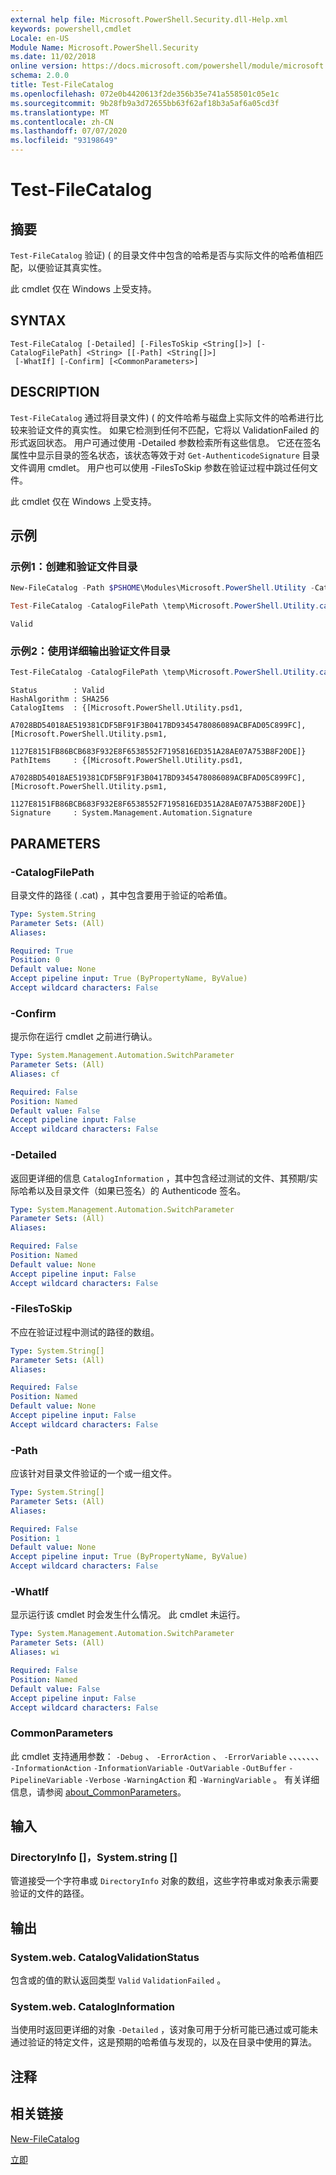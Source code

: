 ```yaml
---
external help file: Microsoft.PowerShell.Security.dll-Help.xml
keywords: powershell,cmdlet
Locale: en-US
Module Name: Microsoft.PowerShell.Security
ms.date: 11/02/2018
online version: https://docs.microsoft.com/powershell/module/microsoft.powershell.security/test-filecatalog?view=powershell-6&WT.mc_id=ps-gethelp
schema: 2.0.0
title: Test-FileCatalog
ms.openlocfilehash: 072e0b4420613f2de356b35e741a558501c05e1c
ms.sourcegitcommit: 9b28fb9a3d72655bb63f62af18b3a5af6a05cd3f
ms.translationtype: MT
ms.contentlocale: zh-CN
ms.lasthandoff: 07/07/2020
ms.locfileid: "93198649"
---
```

# Test-FileCatalog

## 摘要
`Test-FileCatalog` 验证)  ( 的目录文件中包含的哈希是否与实际文件的哈希值相匹配，以便验证其真实性。

此 cmdlet 仅在 Windows 上受支持。

## SYNTAX

```
Test-FileCatalog [-Detailed] [-FilesToSkip <String[]>] [-CatalogFilePath] <String> [[-Path] <String[]>]
 [-WhatIf] [-Confirm] [<CommonParameters>]
```

## DESCRIPTION

`Test-FileCatalog` 通过将目录文件)  ( 的文件哈希与磁盘上实际文件的哈希进行比较来验证文件的真实性。
如果它检测到任何不匹配，它将以 ValidationFailed 的形式返回状态。 用户可通过使用 -Detailed 参数检索所有这些信息。
它还在签名属性中显示目录的签名状态，该状态等效于对 `Get-AuthenticodeSignature` 目录文件调用 cmdlet。
用户也可以使用 -FilesToSkip 参数在验证过程中跳过任何文件。

此 cmdlet 仅在 Windows 上受支持。

## 示例

### 示例1：创建和验证文件目录

```powershell
New-FileCatalog -Path $PSHOME\Modules\Microsoft.PowerShell.Utility -CatalogFilePath \temp\Microsoft.PowerShell.Utility.cat -CatalogVersion 2.0

Test-FileCatalog -CatalogFilePath \temp\Microsoft.PowerShell.Utility.cat -Path "$PSHome\Modules\Microsoft.PowerShell.Utility\"
```

```Output
Valid
```

### 示例2：使用详细输出验证文件目录

```powershell
Test-FileCatalog -CatalogFilePath \temp\Microsoft.PowerShell.Utility.cat -Path "$PSHome\Modules\Microsoft.PowerShell.Utility\"
```

```Output
Status        : Valid
HashAlgorithm : SHA256
CatalogItems  : {[Microsoft.PowerShell.Utility.psd1,
                A7028BD54018AE519381CDF5BF91F3B0417BD9345478086089ACBFAD05C899FC], [Microsoft.PowerShell.Utility.psm1,
                1127E8151FB86BCB683F932E8F6538552F7195816ED351A28AE07A753B8F20DE]}
PathItems     : {[Microsoft.PowerShell.Utility.psd1,
                A7028BD54018AE519381CDF5BF91F3B0417BD9345478086089ACBFAD05C899FC], [Microsoft.PowerShell.Utility.psm1,
                1127E8151FB86BCB683F932E8F6538552F7195816ED351A28AE07A753B8F20DE]}
Signature     : System.Management.Automation.Signature
```

## PARAMETERS

### -CatalogFilePath

目录文件的路径 ( .cat) ，其中包含要用于验证的哈希值。

```yaml
Type: System.String
Parameter Sets: (All)
Aliases:

Required: True
Position: 0
Default value: None
Accept pipeline input: True (ByPropertyName, ByValue)
Accept wildcard characters: False
```

### -Confirm

提示你在运行 cmdlet 之前进行确认。

```yaml
Type: System.Management.Automation.SwitchParameter
Parameter Sets: (All)
Aliases: cf

Required: False
Position: Named
Default value: False
Accept pipeline input: False
Accept wildcard characters: False
```

### -Detailed

返回更详细的信息 `CatalogInformation` ，其中包含经过测试的文件、其预期/实际哈希以及目录文件（如果已签名）的 Authenticode 签名。

```yaml
Type: System.Management.Automation.SwitchParameter
Parameter Sets: (All)
Aliases:

Required: False
Position: Named
Default value: None
Accept pipeline input: False
Accept wildcard characters: False
```

### -FilesToSkip

不应在验证过程中测试的路径的数组。

```yaml
Type: System.String[]
Parameter Sets: (All)
Aliases:

Required: False
Position: Named
Default value: None
Accept pipeline input: False
Accept wildcard characters: False
```

### -Path

应该针对目录文件验证的一个或一组文件。

```yaml
Type: System.String[]
Parameter Sets: (All)
Aliases:

Required: False
Position: 1
Default value: None
Accept pipeline input: True (ByPropertyName, ByValue)
Accept wildcard characters: False
```

### -WhatIf

显示运行该 cmdlet 时会发生什么情况。
此 cmdlet 未运行。

```yaml
Type: System.Management.Automation.SwitchParameter
Parameter Sets: (All)
Aliases: wi

Required: False
Position: Named
Default value: False
Accept pipeline input: False
Accept wildcard characters: False
```

### CommonParameters

此 cmdlet 支持通用参数： `-Debug` 、 `-ErrorAction` 、 `-ErrorVariable` 、、、、、、、 `-InformationAction` `-InformationVariable` `-OutVariable` `-OutBuffer` `-PipelineVariable` `-Verbose` `-WarningAction` 和 `-WarningVariable` 。 有关详细信息，请参阅 [about_CommonParameters](../Microsoft.PowerShell.Core/About/about_CommonParameters.md)。

## 输入

### DirectoryInfo []，System.string []

管道接受一个字符串或 `DirectoryInfo` 对象的数组，这些字符串或对象表示需要验证的文件的路径。

## 输出

### System.web. CatalogValidationStatus

包含或的值的默认返回类型 `Valid` `ValidationFailed` 。

### System.web. CatalogInformation

当使用时返回更详细的对象 `-Detailed` ，该对象可用于分析可能已通过或可能未通过验证的特定文件，这是预期的哈希值与发现的，以及在目录中使用的算法。

## 注释

## 相关链接

[New-FileCatalog](New-FileCatalog.md)

[立即](/powershell/module/PowerShellGet)
